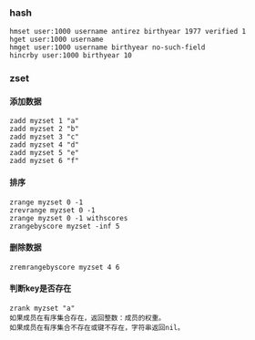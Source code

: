 ### hash

```redis
hmset user:1000 username antirez birthyear 1977 verified 1
hget user:1000 username
hmget user:1000 username birthyear no-such-field
hincrby user:1000 birthyear 10
```

### zset

#### 添加数据

```
zadd myzset 1 "a"
zadd myzset 2 "b"
zadd myzset 3 "c"
zadd myzset 4 "d"
zadd myzset 5 "e"
zadd myzset 6 "f"
```

#### 排序

```
zrange myzset 0 -1
zrevrange myzset 0 -1
zrange myzset 0 -1 withscores
zrangebyscore myzset -inf 5
```

#### 删除数据

```
zremrangebyscore myzset 4 6
```

#### 判断key是否存在

```
zrank myzset "a"
如果成员在有序集合存在，返回整数：成员的权重。
如果成员在有序集合不存在或键不存在，字符串返回nil。
```

